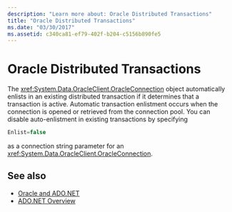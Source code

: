 ```yaml
---
description: "Learn more about: Oracle Distributed Transactions"
title: "Oracle Distributed Transactions"
ms.date: "03/30/2017"
ms.assetid: c340ca81-ef79-402f-b204-c5156b890fe5
---
```

# Oracle Distributed Transactions

The <xref:System.Data.OracleClient.OracleConnection> object automatically enlists in an existing distributed transaction if it determines that a transaction is active. Automatic transaction enlistment occurs when the connection is opened or retrieved from the connection pool. You can disable auto-enlistment in existing transactions by specifying  
  
```csharp  
Enlist=false  
```  
  
 as a connection string parameter for an <xref:System.Data.OracleClient.OracleConnection>.  
  
## See also

- [Oracle and ADO.NET](oracle-and-adonet.md)
- [ADO.NET Overview](ado-net-overview.md)
